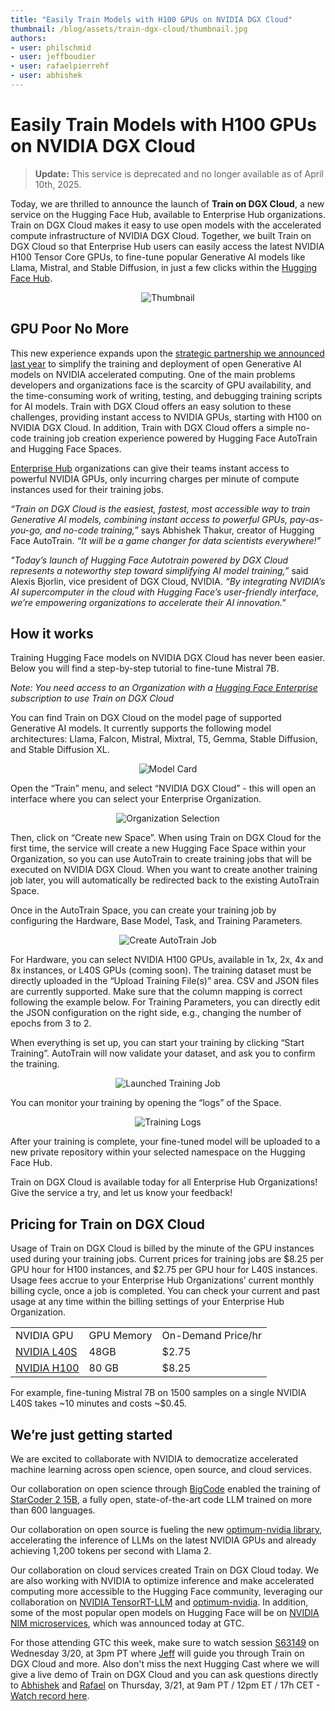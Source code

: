 ```yaml
---
title: "Easily Train Models with H100 GPUs on NVIDIA DGX Cloud" 
thumbnail: /blog/assets/train-dgx-cloud/thumbnail.jpg
authors:
- user: philschmid
- user: jeffboudier
- user: rafaelpierrehf
- user: abhishek
---
```



# Easily Train Models with H100 GPUs on NVIDIA DGX Cloud

> **Update:** This service is deprecated and no longer available as of April 10th, 2025. 

Today, we are thrilled to announce the launch of **Train on DGX Cloud**, a new service on the Hugging Face Hub, available to Enterprise Hub organizations. Train on DGX Cloud makes it easy to use open models with the accelerated compute infrastructure of NVIDIA DGX Cloud. Together, we built Train on DGX Cloud so that Enterprise Hub users can easily access the latest NVIDIA H100 Tensor Core GPUs, to fine-tune popular Generative AI models like Llama, Mistral, and Stable Diffusion, in just a few clicks within the [Hugging Face Hub](https://huggingface.co/models). 

<div align="center"> 
  <img src="/blog/assets/train-dgx-cloud/thumbnail.jpg" alt="Thumbnail"> 
</div>



## GPU Poor No More

This new experience expands upon the [strategic partnership we announced last year](https://nvidianews.nvidia.com/news/nvidia-and-hugging-face-to-connect-millions-of-developers-to-generative-ai-supercomputing) to simplify the training and deployment of open Generative AI models on NVIDIA accelerated computing. One of the main problems developers and organizations face is the scarcity of GPU availability, and the time-consuming work of writing, testing, and debugging training scripts for AI models. Train with DGX Cloud offers an easy solution to these challenges, providing instant access to NVIDIA GPUs, starting with H100 on NVIDIA DGX Cloud.  In addition, Train with DGX Cloud offers a simple no-code training job creation experience powered by Hugging Face AutoTrain and Hugging Face Spaces. 

[Enterprise Hub](https://huggingface.co/enterprise) organizations can give their teams instant access to powerful NVIDIA GPUs, only incurring charges per minute of compute instances used for their training jobs.

_“Train on DGX Cloud is the easiest, fastest, most accessible way to train Generative AI models, combining instant access to powerful GPUs, pay-as-you-go, and no-code training,”_ says Abhishek Thakur, creator of Hugging Face AutoTrain. _“It will be a game changer for data scientists everywhere!”_

_"Today’s launch of Hugging Face Autotrain powered by DGX Cloud represents a noteworthy step toward simplifying AI model training,”_ said Alexis Bjorlin, vice president of DGX Cloud, NVIDIA. _“By integrating NVIDIA’s AI supercomputer in the cloud with Hugging Face’s user-friendly interface, we’re empowering organizations to accelerate their AI innovation."_


## How it works

Training Hugging Face models on NVIDIA DGX Cloud has never been easier. Below you will find a step-by-step tutorial to fine-tune Mistral 7B. 

_Note: You need access to an Organization with a [Hugging Face Enterprise](https://huggingface.co/enterprise) subscription to use Train on DGX Cloud_

You can find Train on DGX Cloud on the model page of supported Generative AI models. It currently supports the following model architectures:  Llama, Falcon, Mistral, Mixtral, T5, Gemma, Stable Diffusion, and Stable Diffusion XL. 


<div align="center"> 
  <img src="https://huggingface.co/datasets/huggingface/documentation-images/resolve/main/autotrain-dgx-cloud/01%20model%20card.png" alt="Model Card"> 
</div>


Open the “Train” menu, and select “NVIDIA DGX Cloud” - this will open an interface where you can select your Enterprise Organization. 


<div align="center"> 
  <img src="https://huggingface.co/datasets/huggingface/documentation-images/resolve/main/autotrain-dgx-cloud/02%20select%20organization.png" alt="Organization Selection"> 
</div>


Then, click on “Create new Space”. When using Train on DGX Cloud for the first time, the service will create a new Hugging Face Space within your Organization, so you can use AutoTrain to create training jobs that will be executed on NVIDIA DGX Cloud. When you want to create another training job later, you will automatically be redirected back to the existing AutoTrain Space. 

Once in the AutoTrain Space, you can create your training job by configuring the Hardware, Base Model, Task, and Training Parameters. 

<div align="center"> 
  <img src="https://huggingface.co/datasets/huggingface/documentation-images/resolve/main/autotrain-dgx-cloud/03%20start.png" alt="Create AutoTrain Job"> 
</div>



For Hardware, you can select NVIDIA H100 GPUs, available in 1x, 2x, 4x and 8x instances, or L40S GPUs (coming soon). The training dataset must be directly uploaded in the “Upload Training File(s)” area. CSV and JSON files are currently supported. Make sure that the column mapping is correct following the example below. For Training Parameters, you can directly edit the JSON configuration on the right side, e.g., changing the number of epochs from 3 to 2. 

When everything is set up, you can start your training by clicking “Start Training”. AutoTrain will now validate your dataset, and ask you to confirm the training. 


<div align="center"> 
  <img src="https://huggingface.co/datasets/huggingface/documentation-images/resolve/main/autotrain-dgx-cloud/04%20success.png" alt="Launched Training Job"> 
</div>




You can monitor your training by opening the “logs” of the Space. 



<div align="center"> 
  <img src="https://huggingface.co/datasets/huggingface/documentation-images/resolve/main/autotrain-dgx-cloud/05%20logs.png" alt="Training Logs"> 
</div>



After your training is complete, your fine-tuned model will be uploaded to a new private repository within your selected namespace on the Hugging Face Hub.

Train on DGX Cloud is available today for all Enterprise Hub Organizations! Give the service a try, and let us know your feedback!

## Pricing for Train on DGX Cloud

Usage of Train on DGX Cloud is billed by the minute of the GPU instances used during your training jobs. Current prices for training jobs are $8.25 per GPU hour for H100 instances, and $2.75 per GPU hour for L40S instances. Usage fees accrue to your Enterprise Hub Organizations’ current monthly billing cycle, once a job is completed. You can check your current and past usage at any time within the billing settings of your Enterprise Hub Organization. 


<table>
  <tr>
   <td>NVIDIA GPU
   </td>
   <td>GPU Memory
   </td>
   <td>On-Demand Price/hr	
   </td>
  </tr>
  <tr>
   <td><a href="https://www.nvidia.com/en-us/data-center/l40/">NVIDIA L40S</a>
   </td>
   <td>48GB
   </td>
   <td>$2.75
   </td>
  </tr>
  <tr>
   <td><a href="https://www.nvidia.com/de-de/data-center/h100/">NVIDIA H100</a>
   </td>
   <td>80 GB	
   </td>
   <td>$8.25
   </td>
  </tr>
</table>


For example, fine-tuning Mistral 7B on 1500 samples on a single NVIDIA L40S takes ~10 minutes and costs ~$0.45. 


## We’re just getting started

We are excited to collaborate with NVIDIA to democratize accelerated machine learning across open science, open source, and cloud services.

Our collaboration on open science through [BigCode](https://huggingface.co/bigcode) enabled the training of [StarCoder 2 15B](https://huggingface.co/bigcode/starcoder2-15b), a fully open, state-of-the-art code LLM trained on more than 600 languages.

Our collaboration on open source is fueling the new [optimum-nvidia library](https://github.com/huggingface/optimum-nvidia), accelerating the inference of LLMs on the latest NVIDIA GPUs and already achieving 1,200 tokens per second with Llama 2.

Our collaboration on cloud services created Train on DGX Cloud today. We are also working with NVIDIA to optimize inference and make accelerated computing more accessible to the Hugging Face community, leveraging our collaboration on [NVIDIA TensorRT-LLM](https://developer.nvidia.com/blog/optimizing-inference-on-llms-with-tensorrt-llm-now-publicly-available/) and [optimum-nvidia](https://github.com/huggingface/optimum-nvidia). In addition, some of the most popular open models on Hugging Face will be on [NVIDIA NIM microservices](https://developer.nvidia.com/blog/nvidia-nim-offers-optimized-inference-microservices-for-deploying-ai-models-at-scale/), which was announced today at GTC.

For those attending GTC this week, make sure to watch session [S63149](https://www.nvidia.com/gtc/session-catalog/?tab.allsessions=1700692987788001F1cG&search=S63149#/session/1704937870817001eXsB) on Wednesday 3/20, at 3pm PT where [Jeff](https://huggingface.co/jeffboudier) will guide you through Train on DGX Cloud and more. Also don't miss the next Hugging Cast where we will give a live demo of Train on DGX Cloud and you can ask questions directly to [Abhishek](https://huggingface.co/abhishek) and [Rafael](https://huggingface.co/rafaelpierrehf) on Thursday, 3/21, at 9am PT / 12pm ET / 17h CET - [Watch record here](https://www.youtube.com/watch?v=Vp1zZGBUy9o).
